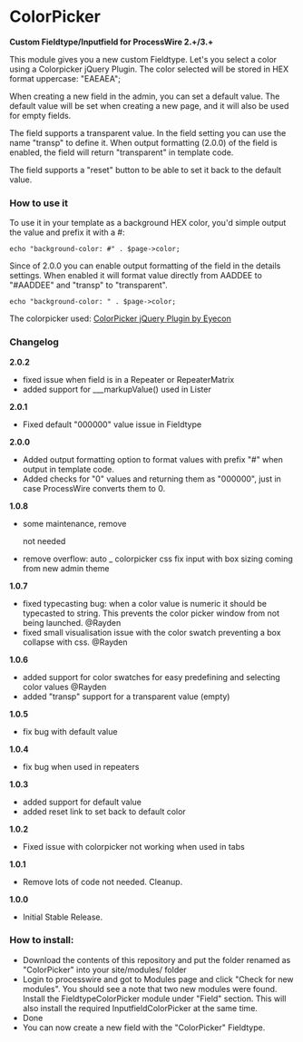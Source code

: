 ColorPicker
=====================

**Custom Fieldtype/Inputfield for ProcessWire 2.+/3.+**

This module gives you a new custom Fieldtype. Let's you select a color using a Colorpicker jQuery Plugin. The color selected will be stored in HEX format uppercase: "EAEAEA";

When creating a new field in the admin, you can set a default value. The default value will be set when creating a new page, and it will also be used for empty fields.

The field supports a transparent value. In the field setting you can use the name "transp" to define it. When output formatting (2.0.0) of the field is enabled, the field will return "transparent" in template code.

The field supports a "reset" button to be able to set it back to the default value.

### How to use it

To use it in your template as a background HEX color, you'd simple output the value and prefix it with a #:

```
echo "background-color: #" . $page->color;
```

Since of 2.0.0 you can enable output formatting of the field in the details settings. When enabled it will format value directly from AADDEE to "#AADDEE" and "transp" to "transparent".

```
echo "background-color: " . $page->color;
```

The colorpicker used:
[ColorPicker jQuery Plugin by Eyecon](http://www.eyecon.ro/colorpicker/)

### Changelog

**2.0.2**

- fixed issue when field is in a Repeater or RepeaterMatrix
- added support for ___markupValue() used in Lister


**2.0.1**

- Fixed default "000000" value issue in Fieldtype

**2.0.0**

- Added output formatting option to format values with prefix "#" when output in template code.
- Added checks for "0" values and returning them as "000000", just in case ProcessWire converts them to 0.

**1.0.8**

- some maintenance, remove <p> not needed
- remove overflow: auto
_ colorpicker css fix input with box sizing coming from new admin theme

**1.0.7**

- fixed typecasting bug: when a color value is numeric it should be
typecasted to string. This prevents the color picker window from not
being launched. @Rayden
- fixed small visualisation issue with the color swatch preventing a
box collapse with css. @Rayden

**1.0.6**

- added support for color swatches for easy predefining and selecting color values @Rayden
- added "transp" support for a transparent value (empty)

**1.0.5**

- fix bug with default value

**1.0.4**

- fix bug when used in repeaters

**1.0.3**

- added support for default value
- added reset link to set back to default color

**1.0.2**

- Fixed issue with colorpicker not working when used in tabs

**1.0.1**

- Remove lots of code not needed. Cleanup.

**1.0.0**

- Initial Stable Release.


### How to install:

- Download the contents of this repository and put the folder renamed as "ColorPicker" into your site/modules/ folder
- Login to processwire and got to Modules page and click "Check for new modules". You should see a note that two new modules were found. Install the FieldtypeColorPicker module under "Field" section. This will also install the required InputfieldColorPicker at the same time.
- Done
- You can now create a new field with the "ColorPicker" Fieldtype.



